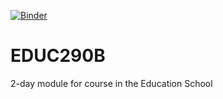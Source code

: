 [![Binder](http://mybinder.org/badge.svg)](http://mybinder.org:/repo/henchc/educ290b)

# EDUC290B

2-day module for course in the Education School
